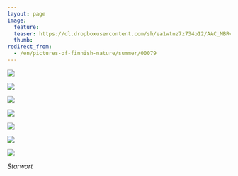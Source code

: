 ```yaml
---
layout: page
image:
  feature:
  teaser: https://dl.dropboxusercontent.com/sh/ea1wtnz7z734o12/AAC_MBRvEnLtlpi8cyy-76mDa/luontokuvat/kes%C3%A4/4/DS21459-245px.jpg
  thumb:
redirect_from:
  - /en/pictures-of-finnish-nature/summer/00079
---
```


[![](https://dl.dropboxusercontent.com/sh/ea1wtnz7z734o12/AACTzdBwWK6kwbsdPu_GtJAna/luontokuvat/kes%C3%A4/5/DS23182-800px.jpg)](https://dl.dropboxusercontent.com/sh/ea1wtnz7z734o12/AADv_44qNBcygG6--UxtNJaza/luontokuvat/kes%C3%A4/5/DS23182.jpg)

[![](https://dl.dropboxusercontent.com/sh/ea1wtnz7z734o12/AAAqsIM0ThRTtqbDT0-6Yxsia/luontokuvat/kes%C3%A4/5/DS23190-800px.jpg)](https://dl.dropboxusercontent.com/sh/ea1wtnz7z734o12/AADtv1RZ2IzDYkF0c7u3TGmHa/luontokuvat/kes%C3%A4/5/DS23190.jpg)

[![](https://dl.dropboxusercontent.com/sh/ea1wtnz7z734o12/AABWTIUvuyc1WWyW2EVDz6fPa/luontokuvat/kes%C3%A4/4/DS21438-800px.jpg)](https://dl.dropboxusercontent.com/sh/ea1wtnz7z734o12/AABkf5nOFKe-XGwPwE_kyi7Ua/luontokuvat/kes%C3%A4/4/DS21438.jpg)

[![](https://dl.dropboxusercontent.com/sh/ea1wtnz7z734o12/AAC5D-qlTmVFGQ1oRQItK98oa/luontokuvat/kes%C3%A4/4/DS21459-800px.jpg)](https://dl.dropboxusercontent.com/sh/ea1wtnz7z734o12/AABtLPUb4GRMlU1BQFz8K61Za/luontokuvat/kes%C3%A4/4/DS21459.jpg)

[![](https://dl.dropboxusercontent.com/sh/ea1wtnz7z734o12/AAAjeWSnqQLQnIxhQOg-XCERa/luontokuvat/kes%C3%A4/4/DS21462-800px.jpg)](https://dl.dropboxusercontent.com/sh/ea1wtnz7z734o12/AAATOQ_IaJJXarf4ictvKbCla/luontokuvat/kes%C3%A4/4/DS21462.jpg)

[![](https://dl.dropboxusercontent.com/sh/ea1wtnz7z734o12/AAALGS-c8exxUVpWdqfv0R3Qa/luontokuvat/kes%C3%A4/4/DS21470-800px.jpg)](https://dl.dropboxusercontent.com/sh/ea1wtnz7z734o12/AABTa7xr4fe0Ffyg3H5fscV3a/luontokuvat/kes%C3%A4/4/DS21470.jpg)

[![](https://dl.dropboxusercontent.com/sh/ea1wtnz7z734o12/AACZb4c_5UNQqLByRbXaAyu-a/luontokuvat/kes%C3%A4/4/DS21484-800px.jpg)](https://dl.dropboxusercontent.com/sh/ea1wtnz7z734o12/AAC7KQ37X4yyPOOxZvMmkzxLa/luontokuvat/kes%C3%A4/4/DS21484.jpg)

*Starwort*
